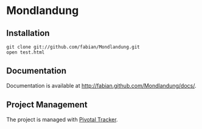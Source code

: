 # Mondlandung

## Installation

```
git clone git://github.com/fabian/Mondlandung.git
open test.html
```

## Documentation

Documentation is available at http://fabian.github.com/Mondlandung/docs/.

## Project Management

The project is managed with [Pivotal Tracker](https://www.pivotaltracker.com/projects/496495).

